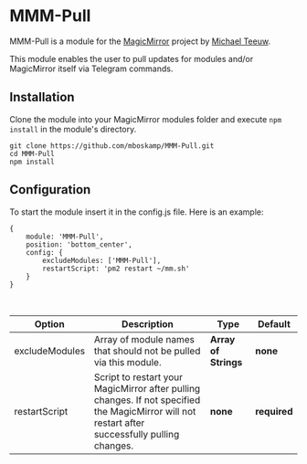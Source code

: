 # MMM-Pull
MMM-Pull is a module for the [MagicMirror](https://github.com/MichMich/MagicMirror) project by [Michael Teeuw](https://github.com/MichMich).

This module enables the user to pull updates for modules and/or MagicMirror itself via Telegram commands.

## Installation
Clone the module into your MagicMirror modules folder and execute `npm install` in the module's directory.
```
git clone https://github.com/mboskamp/MMM-Pull.git
cd MMM-Pull
npm install
```
## Configuration
To start the module insert it in the config.js file. Here is an example:
```
{
    module: 'MMM-Pull',
    position: 'bottom_center',
    config: {
        excludeModules: ['MMM-Pull'],
        restartScript: 'pm2 restart ~/mm.sh'
    }
}
```

<br>

| Option  | Description | Type | Default |
| ------- | --- | --- | --- |
| excludeModules | Array of module names that should not be pulled via this module. | **Array of Strings**  | **none** |
| restartScript | Script to restart your MagicMirror after pulling changes. If not specified the MagicMirror will not restart after successfully pulling changes. | **none** | **required** |
